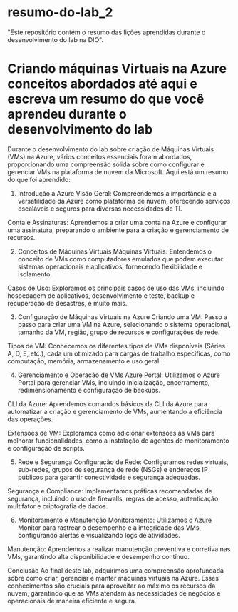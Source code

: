 # resumo-do-lab_2
"Este repositório contém o resumo das lições aprendidas durante o desenvolvimento do lab na DIO".

# Criando máquinas Virtuais na Azure conceitos abordados até aqui e escreva um resumo do que você aprendeu durante o desenvolvimento do lab

Durante o desenvolvimento do lab sobre criação de Máquinas Virtuais (VMs) na Azure, vários conceitos essenciais foram abordados, proporcionando uma compreensão sólida sobre como configurar e gerenciar VMs na plataforma de nuvem da Microsoft. Aqui está um resumo do que foi aprendido:

1. Introdução à Azure
Visão Geral: Compreendemos a importância e a versatilidade da Azure como plataforma de nuvem, oferecendo serviços escaláveis e seguros para diversas necessidades de TI.

Conta e Assinaturas: Aprendemos a criar uma conta na Azure e configurar uma assinatura, preparando o ambiente para a criação e gerenciamento de recursos.

2. Conceitos de Máquinas Virtuais
Máquinas Virtuais: Entendemos o conceito de VMs como computadores emulados que podem executar sistemas operacionais e aplicativos, fornecendo flexibilidade e isolamento.

Casos de Uso: Exploramos os principais casos de uso das VMs, incluindo hospedagem de aplicativos, desenvolvimento e teste, backup e recuperação de desastres, e muito mais.

3. Configuração de Máquinas Virtuais na Azure
Criando uma VM: Passo a passo para criar uma VM na Azure, selecionando o sistema operacional, tamanho da VM, região, grupo de recursos e configurações de rede.

Tipos de VM: Conhecemos os diferentes tipos de VMs disponíveis (Séries A, D, E, etc.), cada um otimizado para cargas de trabalho específicas, como computação, memória, armazenamento e uso geral.

4. Gerenciamento e Operação de VMs
Azure Portal: Utilizamos o Azure Portal para gerenciar VMs, incluindo inicialização, encerramento, redimensionamento e configuração de backups.

CLI da Azure: Aprendemos comandos básicos da CLI da Azure para automatizar a criação e gerenciamento de VMs, aumentando a eficiência das operações.

Extensões de VM: Exploramos como adicionar extensões às VMs para melhorar funcionalidades, como a instalação de agentes de monitoramento e configuração de scripts.

5. Rede e Segurança
Configuração de Rede: Configuramos redes virtuais, sub-redes, grupos de segurança de rede (NSGs) e endereços IP públicos para garantir conectividade e segurança adequadas.

Segurança e Compliance: Implementamos práticas recomendadas de segurança, incluindo o uso de firewalls, regras de acesso, autenticação multifator e criptografia de dados.

6. Monitoramento e Manutenção
Monitoramento: Utilizamos o Azure Monitor para rastrear o desempenho e a integridade das VMs, configurando alertas e visualizando logs de atividades.

Manutenção: Aprendemos a realizar manutenção preventiva e corretiva nas VMs, garantindo alta disponibilidade e desempenho contínuo.

Conclusão
Ao final deste lab, adquirimos uma compreensão aprofundada sobre como criar, gerenciar e manter máquinas virtuais na Azure. Esses conhecimentos são cruciais para aproveitar ao máximo os recursos da nuvem, garantindo que as VMs atendam às necessidades de negócios e operacionais de maneira eficiente e segura.
